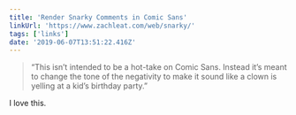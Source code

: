 ```yaml
---
title: 'Render Snarky Comments in Comic Sans'
linkUrl: 'https://www.zachleat.com/web/snarky/'
tags: ['links'] 
date: '2019-06-07T13:51:22.416Z'
---
```

> “This isn’t intended to be a hot-take on Comic Sans. Instead it’s meant to change the tone of the negativity to make it sound like a clown is yelling at a kid’s birthday party.”

I love this. 